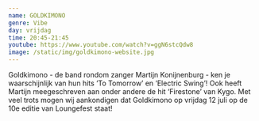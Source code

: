 ```yaml
---
name: GOLDKIMONO
genre: Vibe
day: vrijdag
time: 20:45-21:45
youtube: https://www.youtube.com/watch?v=ggN6stcQdw8
image: /static/img/goldkimono-website.jpg
---
```

Goldkimono - de band rondom zanger Martijn Konijnenburg - ken je waarschijnlijk van hun hits ‘To Tomorrow’ en ‘Electric Swing’! Ook heeft Martijn meegeschreven aan onder andere de hit ‘Firestone’ van Kygo. 
Met veel trots mogen wij aankondigen dat Goldkimono op vrijdag 12 juli op de 10e editie van Loungefest staat!